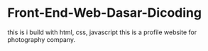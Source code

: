 # Front-End-Web-Dasar-Dicoding
this is i build with html, css, javascript
this is a profile website for photography company.
